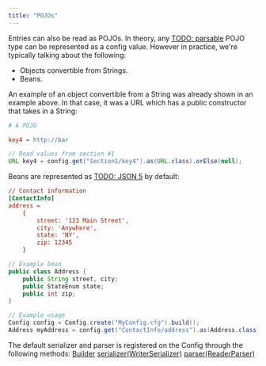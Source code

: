 ```yaml
---
title: "POJOs"
---
```


Entries can also be read as POJOs.
In theory, any [TODO: parsable](TODO.md) POJO type can be represented as a config value.
However in practice, we're typically talking about the following:
- Objects convertible from Strings.
- Beans.

An example of an object convertible from a String was already shown in an example above.
In that case, it was a URL which has a public constructor that takes in a String:

```ini
# A POJO

key4 = http://bar
```


```java
// Read values from section #1
URL key4 = config.get("Section1/key4").as(URL.class).orElse(null);
```


Beans are represented as [TODO: JSON 5](TODO.md) by default:

```ini
// Contact information
[ContactInfo]
address =
    {
        street: '123 Main Street',
        city: 'Anywhere',
        state: 'NY',
        zip: 12345
    }
```


```java
// Example bean
public class Address {
    public String street, city;
    public StateEnum state;
    public int zip;
}

// Example usage
Config config = Config.create("MyConfig.cfg").build();
Address myAddress = config.get("ContactInfo/address").as(Address.class).orElse(null);
```


The default serializer and parser is registered on the Config through the following methods:
<tree>
<node-0><java-class>[Builder](../apidocs/org/apache/juneau/config/Config/Builder.html)</java-class></node-0>
<node-1><java-method>[serializer(WriterSerializer)](../apidocs/org/apache/juneau/config/Config/Builder.html#serializer(WriterSerializer))</java-method></node-1>
<node-1><java-method>[parser(ReaderParser)](../apidocs/org/apache/juneau/config/Config/Builder.html#parser(ReaderParser))</java-method></node-1>
</tree>
